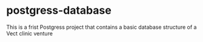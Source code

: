 # postgress-database
This is a frist Postgress project that contains a basic database structure of a Vect clinic venture
